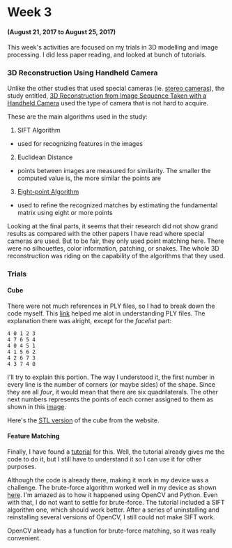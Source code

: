 # Week 3
#### (August 21, 2017 to August 25, 2017)

This week's activities are focused on my trials in 3D modelling and image processing. I did less paper reading, and looked at bunch of tutorials.

### 3D Reconstruction Using Handheld Camera
Unlike the other studies that used special cameras (ie. [stereo cameras](http://www.vmresource.com/camera/cameras-general.htm)), the study entitled, [3D Reconstruction from Image Sequence Taken with a Handheld Camera](Documents/3d_Reconstruction_from_Image_Seq_Taken_with_a_Handheld_Camera.pdf) used the type of camera that is not hard to acquire.

These are the main algorithms used in the study:
1. SIFT Algorithm
  * used for recognizing features in the images
2. Euclidean Distance
  * points between images are measured for similarity. The smaller the computed value is, the more similar the points are
3. [Eight-point Algorithm](http://www.cs.unc.edu/~marc/tutorial/node54.html)
  * used to refine the recognized matches by estimating the fundamental matrix using eight or more points
 
Looking at the final parts, it seems that their research did not show grand results as compared with the other papers I have read where special cameras are used. But to be fair, they only used point matching here. There were no silhouettes, color information, patching, or snakes. The whole 3D reconstruction was riding on the capability of the algorithms that they used. 

### Trials

#### Cube
There were not much references in PLY files, so I had to break down the code myself. This [link](http://paulbourke.net/dataformats/ply/) helped me alot in understanding PLY files. The explanation there was alright, except for the _facelist_ part:
```ply
4 0 1 2 3 
4 7 6 5 4
4 0 4 5 1
4 1 5 6 2
4 2 6 7 3
4 3 7 4 0
```

I'll try to explain this portion. The way I understood it, the first number in every line is the number of corners (or maybe sides) of the shape. Since they are all _four_, it would mean that there are six quadrilaterals. The other next numbers represents the points of each corner assigned to them as shown in this [image](https://goo.gl/photos/mxBWb3AQQGSkLuH88).

Here's the [STL version](../Trials/Models/cube.stl) of the cube from the website.

#### Feature Matching
Finally, I have found a [tutorial](http://docs.opencv.org/trunk/dc/dc3/tutorial_py_matcher.html) for this. Well, the tutorial already gives me the code to do it, but I still have to understand it so I can use it for other purposes.

Although the code is already there, making it work in my device was a challenge. The brute-force algorithm worked well in my device as shown [here](../Trials/images/books.png). I'm amazed as to how it happened using OpenCV and Python. Even with that, I do not want to settle for brute-force. The tutorial included a SIFT algorithm one, which should work better. After a series of uninstalling and reinstalling several versions of OpenCV, I still could not make SIFT work.

OpenCV already has a function for brute-force matching, so it was really convenient.
